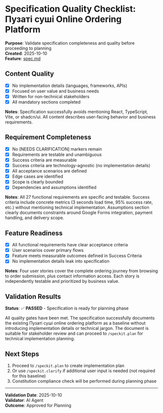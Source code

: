 # Specification Quality Checklist: Пузаті суші Online Ordering Platform

**Purpose**: Validate specification completeness and quality before proceeding to planning  
**Created**: 2025-10-10  
**Feature**: [spec.md](../spec.md)

## Content Quality

- [x] No implementation details (languages, frameworks, APIs)
- [x] Focused on user value and business needs
- [x] Written for non-technical stakeholders
- [x] All mandatory sections completed

**Notes**: Specification successfully avoids mentioning React, TypeScript, Vite, or shadcn/ui. All content describes user-facing behavior and business requirements.

## Requirement Completeness

- [x] No [NEEDS CLARIFICATION] markers remain
- [x] Requirements are testable and unambiguous
- [x] Success criteria are measurable
- [x] Success criteria are technology-agnostic (no implementation details)
- [x] All acceptance scenarios are defined
- [x] Edge cases are identified
- [x] Scope is clearly bounded
- [x] Dependencies and assumptions identified

**Notes**: All 27 functional requirements are specific and testable. Success criteria include concrete metrics (3 seconds load time, 95% success rate, etc.) without mentioning technical implementation. Assumptions section clearly documents constraints around Google Forms integration, payment handling, and delivery scope.

## Feature Readiness

- [x] All functional requirements have clear acceptance criteria
- [x] User scenarios cover primary flows
- [x] Feature meets measurable outcomes defined in Success Criteria
- [x] No implementation details leak into specification

**Notes**: Four user stories cover the complete ordering journey from browsing to order submission, plus contact information access. Each story is independently testable and prioritized by business value.

## Validation Results

**Status**: ✅ **PASSED** - Specification is ready for planning phase

All quality gates have been met. The specification successfully documents the existing Пузаті суші online ordering platform as a baseline without introducing implementation details or technical jargon. The document is suitable for stakeholder review and can proceed to `/speckit.plan` for technical implementation planning.

## Next Steps

1. Proceed to `/speckit.plan` to create implementation plan
2. Or use `/speckit.clarify` if additional user input is needed (not required for this baseline)
3. Constitution compliance check will be performed during planning phase

---

**Validation Date**: 2025-10-10  
**Validator**: AI Agent  
**Outcome**: Approved for Planning

